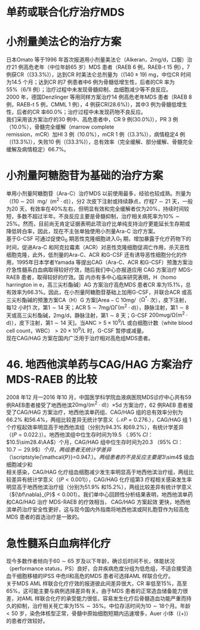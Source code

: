 # 单药或联合化疗治疗MDS  
#  小剂量美法仑的治疗方案  
日本Omato 等于1996 年首次报道用小剂量美法仑（Alkeran，2mg/d，口服）治疗21 例高危老年（中位年龄65 岁）MDS 患者（RAEB 6 例，RAEB-t 15 例），7 例获CR（$(33.3\%)$），达到CR 时美法仑总剂量为（$\left(140\pm19\right)\mathrm{~mg}$，中位CR 时间为14.5 个月；达到CR 的7 例患者中6 例为骨髓低增生性，后者的CR 率为$55\%$（6/1l 例）；治疗过程中未发现骨髓抑制、血细胞减少等不良反应。  
2000 年，德国Denzlinger 等用同样方案治疗14 例高危老年MDS 患者（RAEB 8 例，RAEB-t 5 例，CMML 1 例），4 例获CR$(28.6\%)$），其中3 例为骨髓低增生性，后者的CR 率$60.0\%$；治疗过程中未发现药物不良反应。  
我们采用该方案治疗的30 例中、高危患者中，CR 9 例$(30.0\%)$），PR 3 例（$10.0\%$），骨髓完全缓解（marrow complete  
remission，mCR）加HI 3 例（$10.0\%$），mCR 1 例（$(3.3\%)$），病情稳定4 例（$(13.3\%)$），失败10 例（$(33.3\%)$），总有效率（完全缓解、部分缓解、骨髓完全缓解及病情稳定）$66.7\%$。  
#  小剂量阿糖胞苷为基础的治疗方案  
单用小剂量阿糖胞苷（Ara-C）治疗MDS 以前使用最多，经验也较成熟。剂量为（$(10\mathrm{~\sim~}20)\:\mathrm{~m g/~}\:(\mathrm{m}^{2}{\cdot}\mathrm{d})$），分2 次皮下注射或持续静点，疗程$7\sim21$ 天，一般为20 天，有效率在$40\%$左右，但明显有效和完全缓解者仅为$20\%$，持续时间较短，多数不超过半年。不良反应主要是骨髓抑制，治疗相关病死率为$10\%\sim25\%$。然而，目前尚无肯定证据表明此项治疗比单纯支持治疗更能延长生存期或降低转白率，因此，现在不主张单独使用小剂量Ara-C 治疗方案。  
基于G-CSF 可通过促使$\mathrm{G}_{0}$ 期恶性克隆细胞进入$\mathrm{G}_{1}$ 期，增加暴露于化疗药物下的时间，促进Ara-C 和阿克拉霉素（ACR）对恶性克隆细胞促凋亡作用，杀灭恶性细胞克隆，此外，低剂量的Ara-C、ACR 和G-CSF 还有诱导恶性细胞分化的作用，1995年日本学者Yamada 等提出CAG（Ara-C、ACR 和G-CSF）预激方案治疗急性髓系白血病取得较好疗效，随后我们中心亦报道应用 CAG  方案治疗 MDS-RAEB  患者，取得较好的疗效。国 内亦有多中心临床研究表明，H（homo harrington in e，高三尖杉酯碱）AG 方案治疗高危MDS 患者CR 率为$15.1\%$，总有效率为$66.3\%$。因此，在小剂量阿糖胞苷基础上加用G-CSF，并联合ACR 或高三尖杉酯碱的预激方案CA（H）G 方案$\mathrm{[Area-C~10mg/}$（$\mathrm{\Omega}^{*}$· 次），皮下注射，每12 小时1 次，第$1\sim14$ 天；ACR $5\sim7\mathrm{mg/\Omega\Gamma}(\mathrm{m}^{2}\cdot\mathrm{d})$），静脉注射，第$1\sim8$ 天或高三尖杉酯碱，$2\mathrm{mg/d}$，静脉注射，第$1\sim8$ 天；G-CSF $200mu\mathrm{g/\Omega\left(m^{2}\cdot d\right)}$），皮下注射，第$1\sim14$ 天]。当$\mathrm{ANC}>5\times10^{9}/\mathrm{L}$ 或白细胞计数（white blood cell count，WBC）$>20\times10^{9}/\mathrm{L}$ 时，G-CSF 暂停或减量。  
现在CAG/HAG 方案在国内广泛用于治疗相对高危组MDS患者。  
# 46.  地西他滨单药与CAG/HAG 方案治疗  MDS-RAEB 的比较  
2008 年12 月—2016 年10 月，中国医学科学院血液病医院MDS诊疗中心共有59例RAEB患者接受了地西他滨$20\mathrm{mg/(m^{2}{\cdot}d)}$）$\times5\mathrm{d}$ 方案治疗，62 例RAEB 患者接受了CAG/HAG 方案治疗，地西他滨单药组、CAG/HAG 组的总有效率分别为$66.2\%$ 和$56.4\%$，两组比较差异无统计学意义（$\scriptstyle{\mathcal{N}}P=0.276.$），CAG/HAG 组 1 个疗程起效率明显高于地西他滨组（分别为$94.3\%$ 和$69.2\%$），有统计学差异（$\scriptstyle(P=0.022.)$）。地西他滨组中位生存时间为19.5 
（$.95\%\;C I$：$10.5\sim28.4\AA$）个月，CAG/HAG 组中位生存时间为20.3 
（$95\%$ CI：$10.7\sim29.9\$）个月，两组患者无统计学差异
（$\scriptstyle{\mathcal{P}}=0.947.$）。两组患者的不良反应主要是$3\sim4$ 级血细胞减少和  
相关感染，CAG/HAG 化疗组血细胞减少发生率明显高于地西他滨治疗组，两组比较差异有统计学意义（$\left(P<0.001\right)$），CAG/HAG 化疗组第3 疗程相关感染发生率明显高于地西他滨治疗组（分别为$51.9\%$ 和$15.2\%$），两组比较差异有统计学意义（${\bf\nabla}_{P}$$<0.001$）。我们单中心回顾性分析结果表明，地西他滨单药和CAG/HAG  治疗 MDS-RAEB  的疗效相当， CAG/HAG  方案起效 更快，地西他滨单药治疗安全性更好，这与现今国内外指南将地西他滨或阿扎胞苷作为较高危MDS 患者的首选治疗是一致的。  
#  急性髓系白血病样化疗  
现今多数作者倾向于$60\sim65$ 岁及以下年龄，确诊后时间不长，体能状况（performance status，PS）良好，合并疾病危度分组为低危组，不适合接受造血干细胞移植的IPSS 中危Ⅱ和高危的MDS 患者可选择AML 样联合化疗。  
关于MDS AML 样联合化疗疗效的报道彼此间差异很大，CR 率低至$15\%$，高至$65\%$，这可能主要与病例选择差异有关。由于MDS 患者的正常造血储备能力很差，对AML 样联合化疗的承受能力很低，容易发生化疗后骨髓造血功能严重而持久的抑制，治疗相关死亡率为$15\%\sim35\%$。中位存活时间为$10\sim18$个月。年龄$<50$ 岁，染色体核型正常，骨髓中原始细胞短期内迅速增多，Auer 小体（$(+)$）的患者疗效较好。  